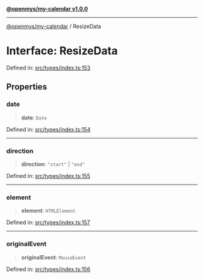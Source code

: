 [**@openmys/my-calendar v1.0.0**](../README.md)

***

[@openmys/my-calendar](../globals.md) / ResizeData

# Interface: ResizeData

Defined in: [src/types/index.ts:153](https://github.com/openmys/my-calendar/blob/96ebce4306bfb6a4ab4c4297a9b422c56933c5da/src/types/index.ts#L153)

## Properties

### date

> **date**: `Date`

Defined in: [src/types/index.ts:154](https://github.com/openmys/my-calendar/blob/96ebce4306bfb6a4ab4c4297a9b422c56933c5da/src/types/index.ts#L154)

***

### direction

> **direction**: `"start"` \| `"end"`

Defined in: [src/types/index.ts:155](https://github.com/openmys/my-calendar/blob/96ebce4306bfb6a4ab4c4297a9b422c56933c5da/src/types/index.ts#L155)

***

### element

> **element**: `HTMLElement`

Defined in: [src/types/index.ts:157](https://github.com/openmys/my-calendar/blob/96ebce4306bfb6a4ab4c4297a9b422c56933c5da/src/types/index.ts#L157)

***

### originalEvent

> **originalEvent**: `MouseEvent`

Defined in: [src/types/index.ts:156](https://github.com/openmys/my-calendar/blob/96ebce4306bfb6a4ab4c4297a9b422c56933c5da/src/types/index.ts#L156)
